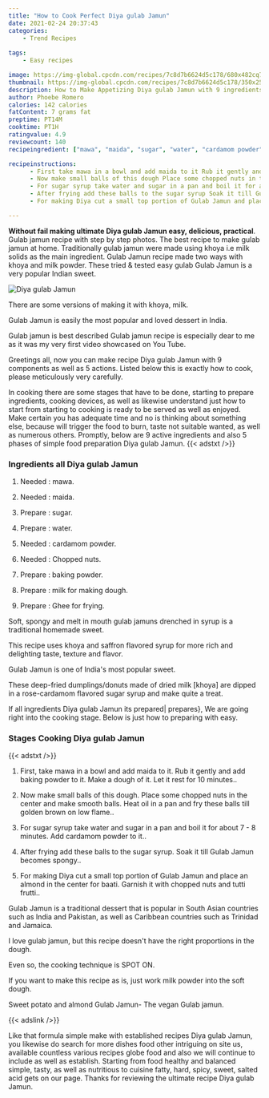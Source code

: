 ```yaml
---
title: "How to Cook Perfect Diya gulab Jamun"
date: 2021-02-24 20:37:43
categories:
    - Trend Recipes
    
tags:
    - Easy recipes

image: https://img-global.cpcdn.com/recipes/7c8d7b6624d5c178/680x482cq70/diya-gulab-jamun-recipe-main-photo.jpg
thumbnail: https://img-global.cpcdn.com/recipes/7c8d7b6624d5c178/350x250cq70/diya-gulab-jamun-recipe-main-photo.jpg
description: How to Make Appetizing Diya gulab Jamun with 9 ingredients and 5 stages of easy cooking.
author: Phoebe Romero
calories: 142 calories
fatContent: 7 grams fat
preptime: PT14M
cooktime: PT1H
ratingvalue: 4.9
reviewcount: 140
recipeingredient: ["mawa", "maida", "sugar", "water", "cardamom powder", "Chopped nuts", "baking powder", "milk for making dough", "Ghee for frying"]

recipeinstructions: 
      - First take mawa in a bowl and add maida to it Rub it gently and add baking powder to it Make a dough of it Let it rest for 10 minutes 
      - Now make small balls of this dough Place some chopped nuts in the center and make smooth balls Heat oil in a pan and fry these balls till golden brown on low flame 
      - For sugar syrup take water and sugar in a pan and boil it for about 7  8 minutes Add cardamom powder to it 
      - After frying add these balls to the sugar syrup Soak it till Gulab Jamun becomes spongy 
      - For making Diya cut a small top portion of Gulab Jamun and place an almond in the center for baati Garnish it with chopped nuts and tutti frutti

---
```




**Without fail making ultimate Diya gulab Jamun easy, delicious, practical**. Gulab jamun recipe with step by step photos. The best recipe to make gulab jamun at home. Traditionally gulab jamun were made using khoya i.e milk solids as the main ingredient. Gulab Jamun recipe made two ways with khoya and milk powder. These tried &amp; tested easy gulab Gulab Jamun is a very popular Indian sweet.


![Diya gulab Jamun](https://img-global.cpcdn.com/recipes/7c8d7b6624d5c178/680x482cq70/diya-gulab-jamun-recipe-main-photo.jpg "Diya gulab Jamun")



There are some versions of making it with khoya, milk.

Gulab Jamun is easily the most popular and loved dessert in India.

Gulab jamun is best described Gulab jamun recipe is especially dear to me as it was my very first video showcased on You Tube.


Greetings all, now you can make recipe Diya gulab Jamun with 9 components as well as 5 actions. Listed below this is exactly how to cook, please meticulously very carefully.

In cooking there are some stages that have to be done, starting to prepare ingredients, cooking devices, as well as likewise understand just how to start from starting to cooking is ready to be served as well as enjoyed. Make certain you has adequate time and no is thinking about something else, because will trigger the food to burn, taste not suitable wanted, as well as numerous others. Promptly, below are 9 active ingredients and also 5 phases of simple food preparation Diya gulab Jamun.
{{< adstxt />}}

### Ingredients all Diya gulab Jamun


1. Needed  : mawa.

1. Needed  : maida.

1. Prepare  : sugar.

1. Prepare  : water.

1. Needed  : cardamom powder.

1. Needed  : Chopped nuts.

1. Prepare  : baking powder.

1. Prepare  : milk for making dough.

1. Prepare  : Ghee for frying.


Soft, spongy and melt in mouth gulab jamuns drenched in syrup is a traditional homemade sweet.

This recipe uses khoya and saffron flavored syrup for more rich and delighting taste, texture and flavor.

Gulab Jamun is one of India&#39;s most popular sweet.

These deep-fried dumplings/donuts made of dried milk [khoya] are dipped in a rose-cardamom flavored sugar syrup and make quite a treat.


If all ingredients Diya gulab Jamun its prepared| prepares}, We are going right into the cooking stage. Below is just how to preparing with easy.

### Stages Cooking Diya gulab Jamun

{{< adstxt />}}


1. First, take mawa in a bowl and add maida to it. Rub it gently and add baking powder to it. Make a dough of it. Let it rest for 10 minutes..



1. Now make small balls of this dough. Place some chopped nuts in the center and make smooth balls. Heat oil in a pan and fry these balls till golden brown on low flame..



1. For sugar syrup take water and sugar in a pan and boil it for about 7 - 8 minutes. Add cardamom powder to it..



1. After frying add these balls to the sugar syrup. Soak it till Gulab Jamun becomes spongy..



1. For making Diya cut a small top portion of Gulab Jamun and place an almond in the center for baati. Garnish it with chopped nuts and tutti frutti..




Gulab Jamun is a traditional dessert that is popular in South Asian countries such as India and Pakistan, as well as Caribbean countries such as Trinidad and Jamaica.

I love gulab jamun, but this recipe doesn&#39;t have the right proportions in the dough.

Even so, the cooking technique is SPOT ON.

If you want to make this recipe as is, just work milk powder into the soft dough.

Sweet potato and almond Gulab Jamun- The vegan Gulab jamun.


{{< adslink />}}

Like that formula simple make with established recipes Diya gulab Jamun, you likewise do search for more dishes food other intriguing on site us, available countless various recipes globe food and also we will continue to include as well as establish. Starting from food healthy and balanced simple, tasty, as well as nutritious to cuisine fatty, hard, spicy, sweet, salted acid gets on our page. Thanks for reviewing the ultimate recipe Diya gulab Jamun.
